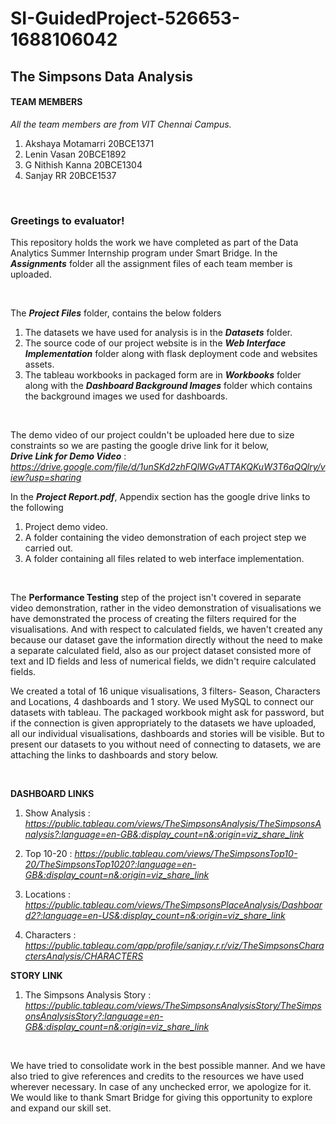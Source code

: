 # SI-GuidedProject-526653-1688106042
## The Simpsons Data Analysis

#### TEAM MEMBERS
_All the team members are from VIT Chennai Campus._
  1. Akshaya Motamarri 20BCE1371
  2. Lenin Vasan 20BCE1892
  3. G Nithish Kanna 20BCE1304
  4. Sanjay RR 20BCE1537

<br>

### Greetings to evaluator!

This repository holds the work we have completed as part of the Data Analytics Summer Internship program under Smart Bridge. In the **_Assignments_** folder all the assignment 
files of each team member is uploaded.

<br>

The **_Project Files_**  folder, contains the below folders

 1. The datasets we have used for analysis is in the **_Datasets_** folder.
 2. The source code of our project website is in the **_Web Interface Implementation_** folder along with flask deployment code and websites assets.
 3. The tableau workbooks in packaged form are in **_Workbooks_** folder along with the **_Dashboard Background Images_** folder which contains the background images we used for dashboards.

<br>

The demo video of our project couldn't be uploaded here due to size constraints so we are pasting the google drive link for it below,
<br>**_Drive Link for Demo Video_** : _https://drive.google.com/file/d/1unSKd2zhFQlWGvATTAKQKuW3T6aQQlry/view?usp=sharing_ 

In the **_Project Report.pdf_**, Appendix section has the google drive links to the following
  1. Project demo video.
  2. A folder containing the video demonstration of each project step we carried out.
  3. A folder containing all files related to web interface implementation. 


<br>

The **Performance Testing** step of the project isn't covered in separate video demonstration, rather in the video demonstration of visualisations we have demonstrated the 
process of creating the filters required for the visualisations. And with respect to calculated fields, we haven't created any because our dataset gave the information directly 
without the need to make a separate calculated field, also as our project dataset consisted more of text and ID fields and less of numerical fields, we didn't require calculated fields. 

We created a total of 16 unique visualisations, 3 filters- Season, Characters and Locations, 4 dashboards and 1 story. We used MySQL to connect our datasets with tableau. The packaged 
workbook might ask for password, but if the connection is given appropriately to the datasets we have uploaded, all our individual visualisations, dashboards and stories will be visible.
But to present our datasets to you without need of connecting to datasets, we are attaching the links to dashboards and story below.

<br>

**DASHBOARD LINKS**
  1. Show Analysis : _https://public.tableau.com/views/TheSimpsonsAnalysis/TheSimpsonsAnalysis?:language=en-GB&:display_count=n&:origin=viz_share_link_
     
  2. Top 10-20 : _https://public.tableau.com/views/TheSimpsonsTop10-20/TheSimpsonsTop1020?:language=en-GB&:display_count=n&:origin=viz_share_link_
     
  3. Locations : _https://public.tableau.com/views/TheSimpsonsPlaceAnalysis/Dashboard2?:language=en-US&:display_count=n&:origin=viz_share_link_
     
  4. Characters : _https://public.tableau.com/app/profile/sanjay.r.r/viz/TheSimpsonsCharactersAnalysis/CHARACTERS_

**STORY LINK**
  1. The Simpsons Analysis Story : _https://public.tableau.com/views/TheSimpsonsAnalysisStory/TheSimpsonsAnalysisStory?:language=en-GB&:display_count=n&:origin=viz_share_link_

<br>

We have tried to consolidate work in the best possible manner. And we have also tried to give references and credits to the resources we have used wherever necessary. In case of any  unchecked error, we apologize for it. We would like to thank Smart Bridge for giving this opportunity to explore and expand our skill set.
